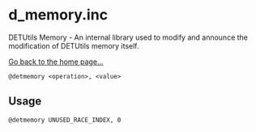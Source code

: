 # d_memory.inc
DETUtils Memory - An internal library used to modify and announce the modification of DETUtils memory itself.

[Go back to the home page...](d_core.md)

```pawn
@detmemory <operation>, <value>
```

## Usage
```pawn
@detmemory UNUSED_RACE_INDEX, 0
```
